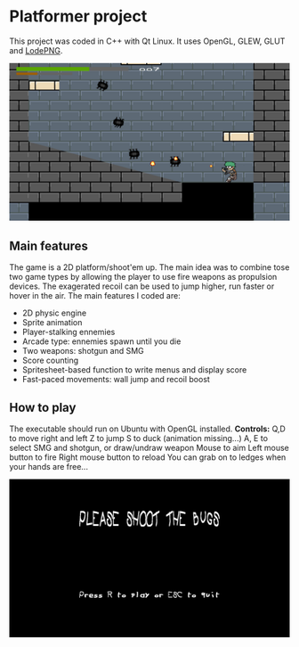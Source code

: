 Platformer project
==================

This project was coded in C++ with Qt Linux. It uses OpenGL, GLEW, GLUT and [LodePNG](https://github.com/lvandeve/lodepng).

![Platformer](https://github.com/antoinenry/Platformer/blob/master/Platformer/Screenshots/4.png)

Main features
-------------
The game is a 2D platform/shoot'em up. The main idea was to combine tose two game types by allowing the player to use fire weapons as propulsion devices.
The exagerated recoil can be used to jump higher, run faster or hover in the air.
The main features I coded are:

- 2D physic engine
- Sprite animation
- Player-stalking ennemies
- Arcade type: ennemies spawn until you die
- Two weapons: shotgun and SMG
- Score counting
- Spritesheet-based function to write menus and display score
- Fast-paced movements: wall jump and recoil boost

How to play
-----------
The executable should run on Ubuntu with OpenGL installed.
**Controls:** 	Q,D to move right and left
		Z to jump
		S to duck (animation missing...)
		A, E to select SMG and shotgun, or draw/undraw weapon
		Mouse to aim
		Left mouse button to fire
		Right mouse button to reload
You can grab on to ledges when your hands are free...

![Platformer](https://github.com/antoinenry/Platformer/blob/master/Platformer/Screenshots/1.png)

